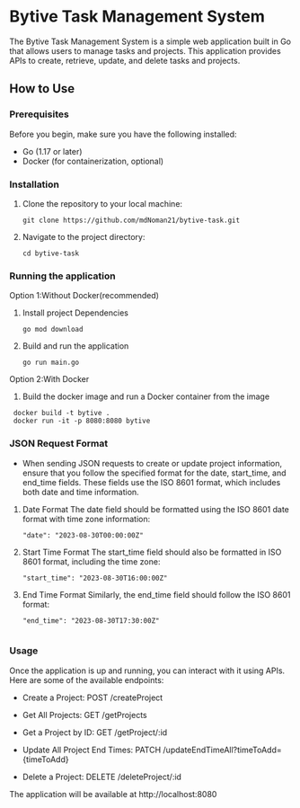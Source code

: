 # Bytive Task Management System

The Bytive Task Management System is a simple web application built in Go that allows users to manage tasks and projects. This application provides APIs to create, retrieve, update, and delete tasks and projects.

## How to Use

### Prerequisites

Before you begin, make sure you have the following installed:

- Go (1.17 or later)
- Docker (for containerization, optional)

### Installation

1. Clone the repository to your local machine:

   ```
   git clone https://github.com/mdNoman21/bytive-task.git
   ```

2. Navigate to the project directory: 
   ```
   cd bytive-task
   ```

   
### Running the application 

Option 1:Without Docker(recommended) 

1. Install project Dependencies
   ```
   go mod download
   ```

2. Build and run the application
   ```
   go run main.go
    ```



Option 2:With Docker
1.  Build the docker image and run a Docker container from the image
   ```
    docker build -t bytive . 
    docker run -it -p 8080:8080 bytive
   ```



### JSON Request Format
- When sending JSON requests to create or update project information, ensure that you follow the specified format for the date, start_time, and end_time fields. These fields use the ISO 8601 format, which includes both date and time information.

1. Date Format
The date field should be formatted using the ISO 8601 date format with time zone information:
      ```
      "date": "2023-08-30T00:00:00Z"
      ```

2. Start Time Format
The start_time field should also be formatted in ISO 8601 format, including the time zone:
      ```
      "start_time": "2023-08-30T16:00:00Z"
      ```

3. End Time Format
Similarly, the end_time field should follow the ISO 8601 format:

      ```
      "end_time": "2023-08-30T17:30:00Z" 
       

### Usage
Once the application is up and running, you can interact with it using APIs. Here are some of the available endpoints:

- Create a Project: POST /createProject

- Get All Projects: GET /getProjects

- Get a Project by ID: GET /getProject/:id

- Update All Project End Times: PATCH /updateEndTimeAll?timeToAdd={timeToAdd}

- Delete a Project: DELETE /deleteProject/:id


The application will be available at http://localhost:8080

